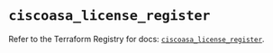 # `ciscoasa_license_register`

Refer to the Terraform Registry for docs: [`ciscoasa_license_register`](https://registry.terraform.io/providers/ciscodevnet/ciscoasa/1.3.0/docs/resources/license_register).
